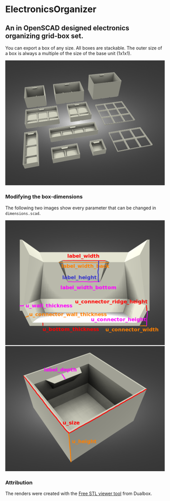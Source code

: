 # ElectronicsOrganizer

## An in OpenSCAD designed electronics organizing grid-box set.

You can export a box of any size. All boxes are stackable. The outer size of a
box is always a multiple of the size of the base unit (1x1x1).

![](images/render/set_render.png)

### Modifying the box-dimensions

The following two images show every parameter that can be changed in
`dimensions.scad`.

![](images/dimensions/1x1x1_sliced_dimensions.png)
![](images/dimensions/1x1x1_dimensions.png)


### Attribution

The renders were created with the
[Free STL viewer tool](https://stl-viewer.dualbox.com/) from Dualbox.